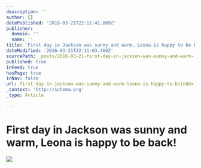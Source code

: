 ```yaml
---
description: ''
author: []
datePublished: '2016-03-21T22:11:41.069Z'
publisher:
  domain: ''
  name: ''
title: 'First day in Jackson was sunny and warm, Leona is happy to be back!'
dateModified: '2016-03-21T22:11:03.460Z'
sourcePath: _posts/2016-03-21-first-day-in-jackson-was-sunny-and-warm-leona-is-happy-to-b.md
published: true
inFeed: true
hasPage: true
inNav: false
url: first-day-in-jackson-was-sunny-and-warm-leona-is-happy-to-b/index.html
_context: 'http://schema.org'
_type: Article

---
```

# First day in Jackson was sunny and warm, Leona is happy to be back!
![](https://the-grid-user-content.s3-us-west-2.amazonaws.com/1c2ded83-95c3-4f1f-ae91-2501240798eb.png)